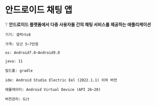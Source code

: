 # 안드로이드 채팅 앱

❔  __안드로이드 플랫폼에서 다중 사용자들 간의 채팅 서비스를 제공하는 애플리케이션__
>

	기기: 갤럭시s8
	
	가격: 당근 5~7만원
	
	os: Android7.0~Android9.0
	
	java: 11
	
	빌드툴: gradle
	
	ide: Android Studio Electric Eel (2022.1.1) 이하 버전
	
	에뮬레이터: Android Virtual Device (API 26~28)
	
	버전관리: Git
		

